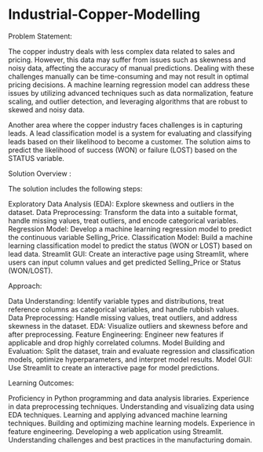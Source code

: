 # Industrial-Copper-Modelling 

Problem Statement:

The copper industry deals with less complex data related to sales and pricing. However, this data may suffer from issues such as skewness and noisy data, affecting the accuracy of manual predictions. Dealing with these challenges manually can be time-consuming and may not result in optimal pricing decisions. A machine learning regression model can address these issues by utilizing advanced techniques such as data normalization, feature scaling, and outlier detection, and leveraging algorithms that are robust to skewed and noisy data.

Another area where the copper industry faces challenges is in capturing leads. A lead classification model is a system for evaluating and classifying leads based on their likelihood to become a customer. The solution aims to predict the likelihood of success (WON) or failure (LOST) based on the STATUS variable.

Solution Overview :

The solution includes the following steps:

Exploratory Data Analysis (EDA): Explore skewness and outliers in the dataset.
Data Preprocessing: Transform the data into a suitable format, handle missing values, treat outliers, and encode categorical variables.
Regression Model: Develop a machine learning regression model to predict the continuous variable Selling_Price.
Classification Model: Build a machine learning classification model to predict the status (WON or LOST) based on lead data.
Streamlit GUI: Create an interactive page using Streamlit, where users can input column values and get predicted Selling_Price or Status (WON/LOST).

Approach:

Data Understanding: Identify variable types and distributions, treat reference columns as categorical variables, and handle rubbish values.
Data Preprocessing: Handle missing values, treat outliers, and address skewness in the dataset.
EDA: Visualize outliers and skewness before and after preprocessing.
Feature Engineering: Engineer new features if applicable and drop highly correlated columns.
Model Building and Evaluation: Split the dataset, train and evaluate regression and classification models, optimize hyperparameters, and interpret model results.
Model GUI: Use Streamlit to create an interactive page for model predictions.

Learning Outcomes:

Proficiency in Python programming and data analysis libraries.
Experience in data preprocessing techniques.
Understanding and visualizing data using EDA techniques.
Learning and applying advanced machine learning techniques.
Building and optimizing machine learning models.
Experience in feature engineering.
Developing a web application using Streamlit.
Understanding challenges and best practices in the manufacturing domain.
